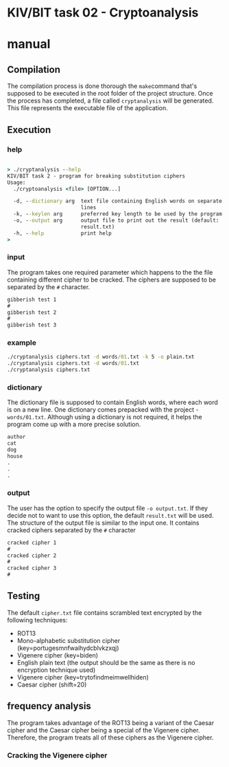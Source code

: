 
# KIV/BIT task 02 - Cryptoanalysis

# manual

## Compilation

The compilation process is done thorough the `make`command that's supposed to be executed in the root folder of the project structure. Once the process has completed, a file called `cryptanalysis` will be generated. This file represents the executable file of the application.

## Execution

### help

```cmd

> ./cryptanalysis --help
KIV/BIT task 2 - program for breaking substitution ciphers
Usage:
  ./cryptoanalysis <file> [OPTION...]

  -d, --dictionary arg  text file containing English words on separate
                        lines
  -k, --keylen arg      preferred key length to be used by the program
  -o, --output arg      output file to print out the result (default:
                        result.txt)
  -h, --help            print help
>
```
### input
The program takes one required parameter which happens to the the file containing different cipher to be cracked. The ciphers are supposed to be separated by the `#` character.
```cmd
gibberish test 1
#
gibberish test 2
#
gibberish test 3
```

### example
```cmd
./cryptanalysis ciphers.txt -d words/01.txt -k 5 -o plain.txt
./cryptanalysis ciphers.txt -d words/01.txt
./cryptanalysis ciphers.txt
```

### dictionary
The dictionary file is supposed to contain English words, where each word is on a new line. One dictionary comes prepacked with the project - `words/01.txt`. Although using a dictionary is not required, it helps the program come up with a more precise solution.
```cmd
author
cat
dog
house
.
.
.
```
### output
The user has the option to specify the output file `-o output.txt`.  If they decide not to want to use this option, the default `result.txt` will be used. The structure of the output file is similar to the input one. It contains cracked ciphers separated by the `#` character
```cmd
cracked cipher 1
#
cracked cipher 2
#
cracked cipher 3
#
```
## Testing
The default `cipher.txt` file contains scrambled text encrypted by the following techniques:

* ROT13
* Mono-alphabetic substitution cipher (key=portugesmnfwaihydcblvkzxqj)
* Vigenere cipher (key=biden)
* English plain text (the output should be the same as there is no encryption technique used)
* Vigenere cipher (key=trytofindmeimwellhiden)
* Caesar cipher (shift=20)

## frequency analysis
The program takes advantage of the ROT13 being a variant of the Caesar cipher and the Caesar cipher being a special of the Vigenere cipher. Therefore, the program treats all of these ciphers as the Vigenere cipher.

### Cracking the Vigenere cipher
